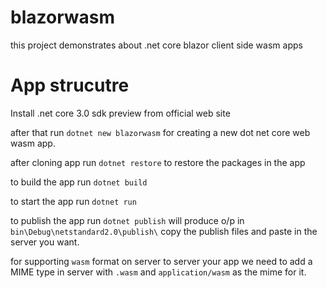 # blazorwasm
this project demonstrates about .net core blazor client side wasm apps

# App strucutre
Install .net core 3.0 sdk preview from official web site

after that run `dotnet new blazorwasm` for creating a new dot net core web wasm app.

after cloning app run `dotnet restore` to restore the packages in the app

to build the app run `dotnet build` 

to start the app run `dotnet run`

to publish the app run `dotnet publish` will produce o/p in `bin\Debug\netstandard2.0\publish\` copy the publish files and paste in the server you want.

for supporting `wasm` format on server to server your app we need to add a MIME type in server with 
`.wasm` and `application/wasm` as the mime for it.


